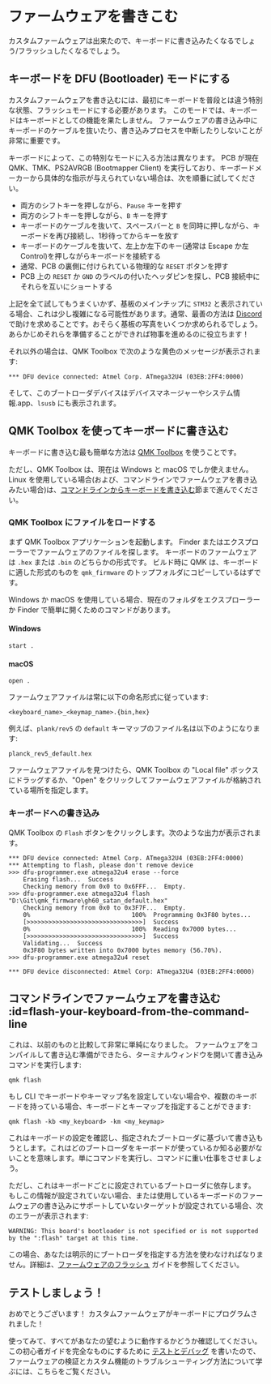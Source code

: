 # ファームウェアを書きこむ

<!---
  grep --no-filename "^[ ]*git diff" docs/ja/*.md | sh
  original document: 0.9.44:docs/newbs_flashing.md
  git diff 0.9.44 HEAD -- docs/newbs_flashing.md | cat
-->

カスタムファームウェアは出来たので、キーボードに書き込みたくなるでしょう/フラッシュしたくなるでしょう。

## キーボードを DFU (Bootloader) モードにする

カスタムファームウェアを書き込むには、最初にキーボードを普段とは違う特別な状態、フラッシュモードにする必要があります。
このモードでは、キーボードはキーボードとしての機能を果たしません。
ファームウェアの書き込み中にキーボードのケーブルを抜いたり、書き込みプロセスを中断したりしないことが非常に重要です。

キーボードによって、この特別なモードに入る方法は異なります。
PCB が現在 QMK、TMK、PS2AVRGB (Bootmapper Client) を実行しており、キーボードメーカーから具体的な指示が与えられていない場合は、次を順番に試してください。

* 両方のシフトキーを押しながら、`Pause` キーを押す
* 両方のシフトキーを押しながら、`B` キーを押す
* キーボードのケーブルを抜いて、スペースバーと `B` を同時に押しながら、キーボードを再び接続し、1秒待ってからキーを放す
* キーボードのケーブルを抜いて、左上か左下のキー(通常は Escape か左 Control)を押しながらキーボードを接続する
* 通常、PCB の裏側に付けられている物理的な `RESET` ボタンを押す
* PCB 上の `RESET` か `GND` のラベルの付いたヘッダピンを探し、PCB 接続中にそれらを互いにショートする

上記を全て試してもうまくいかず、基板のメインチップに `STM32` と表示されている場合、これは少し複雑になる可能性があります。通常、最善の方法は [Discord](https://discord.gg/Uq7gcHh) で助けを求めることです。おそらく基板の写真をいくつか求められるでしょう。あらかじめそれらを準備することができれば物事を進めるのに役立ちます！

それ以外の場合は、QMK Toolbox で次のような黄色のメッセージが表示されます:

```
*** DFU device connected: Atmel Corp. ATmega32U4 (03EB:2FF4:0000)
```

そして、このブートローダデバイスはデバイスマネージャーやシステム情報.app、`lsusb` にも表示されます。

## QMK Toolbox を使ってキーボードに書き込む

キーボードに書き込む最も簡単な方法は [QMK Toolbox](https://github.com/qmk/qmk_toolbox/releases) を使うことです。

ただし、QMK Toolbox は、現在は Windows と macOS でしか使えません。
Linux を使用している場合(および、コマンドラインでファームウェアを書き込みたい場合)は、[コマンドラインからキーボードを書き込む](#flash-your-keyboard-from-the-command-line)節まで進んでください。

### QMK Toolbox にファイルをロードする

まず QMK Toolbox アプリケーションを起動します。
Finder またはエクスプローラーでファームウェアのファイルを探します。
キーボードのファームウェアは `.hex` または `.bin` のどちらかの形式です。
ビルド時に QMK は、キーボードに適した形式のものを `qmk_firmware` のトップフォルダにコピーしているはずです。

Windows か macOS を使用している場合、現在のフォルダをエクスプローラーか Finder で簡単に開くためのコマンドがあります。

#### Windows

```
start .
```

#### macOS

```
open .
```

ファームウェアファイルは常に以下の命名形式に従っています:

```
<keyboard_name>_<keymap_name>.{bin,hex}
```

例えば、`plank/rev5` の `default` キーマップのファイル名は以下のようになります:

```
planck_rev5_default.hex
```

ファームウェアファイルを見つけたら、QMK Toolbox の "Local file" ボックスにドラッグするか、"Open" をクリックしてファームウェアファイルが格納されている場所を指定します。

### キーボードへの書き込み

QMK Toolbox の `Flash` ボタンをクリックします。次のような出力が表示されます。

```
*** DFU device connected: Atmel Corp. ATmega32U4 (03EB:2FF4:0000)
*** Attempting to flash, please don't remove device
>>> dfu-programmer.exe atmega32u4 erase --force
    Erasing flash...  Success
    Checking memory from 0x0 to 0x6FFF...  Empty.
>>> dfu-programmer.exe atmega32u4 flash "D:\Git\qmk_firmware\gh60_satan_default.hex"
    Checking memory from 0x0 to 0x3F7F...  Empty.
    0%                            100%  Programming 0x3F80 bytes...
    [>>>>>>>>>>>>>>>>>>>>>>>>>>>>>>>>]  Success
    0%                            100%  Reading 0x7000 bytes...
    [>>>>>>>>>>>>>>>>>>>>>>>>>>>>>>>>]  Success
    Validating...  Success
    0x3F80 bytes written into 0x7000 bytes memory (56.70%).
>>> dfu-programmer.exe atmega32u4 reset
    
*** DFU device disconnected: Atmel Corp: ATmega32U4 (03EB:2FF4:0000)
```

## コマンドラインでファームウェアを書き込む :id=flash-your-keyboard-from-the-command-line

これは、以前のものと比較して非常に単純になりました。
ファームウェアをコンパイルして書き込む準備ができたら、ターミナルウィンドウを開いて書き込みコマンドを実行します:

    qmk flash

もし CLI でキーボードやキーマップ名を設定していない場合や、複数のキーボードを持っている場合、キーボードとキーマップを指定することができます:

    qmk flash -kb <my_keyboard> -km <my_keymap>

これはキーボードの設定を確認し、指定されたブートローダに基づいて書き込もうとします。これはどのブートローダをキーボードが使っているか知る必要がないことを意味します。単にコマンドを実行し、コマンドに重い仕事をさせましょう。

ただし、これはキーボードごとに設定されているブートローダに依存します。
もしこの情報が設定されていない場合、または使用しているキーボードのファームウェアの書き込みにサポートしていないターゲットが設定されている場合、次のエラーが表示されます:

    WARNING: This board's bootloader is not specified or is not supported by the ":flash" target at this time.

この場合、あなたは明示的にブートローダを指定する方法を使わなければなりません。詳細は、[ファームウェアのフラッシュ](ja/flashing.md) ガイドを参照してください。

## テストしましょう！

おめでとうございます！ カスタムファームウェアがキーボードにプログラムされました！

使ってみて、すべてがあなたの望むように動作するかどうか確認してください。
この初心者ガイドを完全なものにするために [テストとデバッグ](ja/newbs_testing_debugging.md) を書いたので、ファームウェアの検証とカスタム機能のトラブルシューティング方法について学ぶには、こちらをご覧ください。

